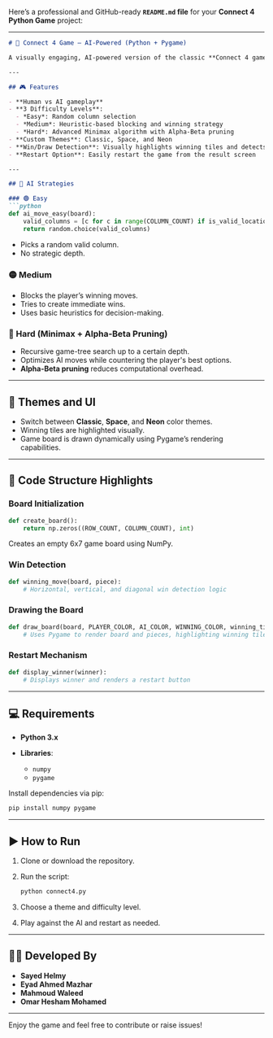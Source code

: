 Here’s a professional and GitHub-ready **`README.md` file** for your **Connect 4 Python Game** project:

---

````markdown
# 🧩 Connect 4 Game – AI-Powered (Python + Pygame)

A visually engaging, AI-powered version of the classic **Connect 4 game**, built using **Python** and **Pygame**. The game supports multiple difficulty levels powered by distinct AI strategies, customizable themes, and intuitive game interaction.

---

## 🎮 Features

- **Human vs AI gameplay**
- **3 Difficulty Levels**:
  - *Easy*: Random column selection
  - *Medium*: Heuristic-based blocking and winning strategy
  - *Hard*: Advanced Minimax algorithm with Alpha-Beta pruning
- **Custom Themes**: Classic, Space, and Neon
- **Win/Draw Detection**: Visually highlights winning tiles and detects draws
- **Restart Option**: Easily restart the game from the result screen

---

## 🧠 AI Strategies

### 🟢 Easy
```python
def ai_move_easy(board):
    valid_columns = [c for c in range(COLUMN_COUNT) if is_valid_location(board, c)]
    return random.choice(valid_columns)
````

* Picks a random valid column.
* No strategic depth.

### 🟡 Medium

* Blocks the player’s winning moves.
* Tries to create immediate wins.
* Uses basic heuristics for decision-making.

### 🔴 Hard (Minimax + Alpha-Beta Pruning)

* Recursive game-tree search up to a certain depth.
* Optimizes AI moves while countering the player's best options.
* **Alpha-Beta pruning** reduces computational overhead.

---

## 🎨 Themes and UI

* Switch between **Classic**, **Space**, and **Neon** color themes.
* Winning tiles are highlighted visually.
* Game board is drawn dynamically using Pygame’s rendering capabilities.

---

## 📄 Code Structure Highlights

### Board Initialization

```python
def create_board():
    return np.zeros((ROW_COUNT, COLUMN_COUNT), int)
```

Creates an empty 6x7 game board using NumPy.

### Win Detection

```python
def winning_move(board, piece):
    # Horizontal, vertical, and diagonal win detection logic
```

### Drawing the Board

```python
def draw_board(board, PLAYER_COLOR, AI_COLOR, WINNING_COLOR, winning_tiles=None):
    # Uses Pygame to render board and pieces, highlighting winning tiles
```

### Restart Mechanism

```python
def display_winner(winner):
    # Displays winner and renders a restart button
```

---

## 💻 Requirements

* **Python 3.x**
* **Libraries**:

  * `numpy`
  * `pygame`

Install dependencies via pip:

```bash
pip install numpy pygame
```

---

## ▶️ How to Run

1. Clone or download the repository.
2. Run the script:

   ```bash
   python connect4.py
   ```
3. Choose a theme and difficulty level.
4. Play against the AI and restart as needed.

---

## 👨‍💻 Developed By

* **Sayed Helmy**
* **Eyad Ahmed Mazhar**
* **Mahmoud Waleed**
* **Omar Hesham Mohamed**

---

Enjoy the game and feel free to contribute or raise issues!

```
